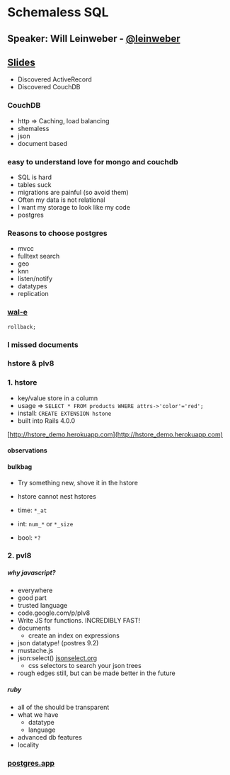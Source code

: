 # Schemaless SQL

## Speaker: Will Leinweber - [@leinweber](http://twitter.com/lienweber)
## [Slides](http://ssql-railsconf.herokuapp.com/)

* Discovered ActiveRecord
* Discovered CouchDB

### CouchDB

* http => Caching, load balancing
* shemaless
* json
* document based

### easy to understand love for mongo and couchdb

* SQL is hard
* tables suck
* migrations are painful (so avoid them)
* Often my data is not relational
* I want my storage to look like my code
* postgres

### Reasons to choose postgres

* mvcc
* fulltext search
* geo
* knn
* listen/notify
* datatypes
* replication

### [wal-e](https://github.com/heroku/wal-e)

`rollback;`

### I missed documents
### hstore & plv8

### 1. hstore

* key/value store in a column
* usage => `SELECT * FROM products WHERE attrs->'color'='red';`
* install: `CREATE EXTENSION hstone`
* built into Rails 4.0.0

[http://hstore_demo.herokuapp.com](http://hstore_demo.herokuapp.com)

#### observations
#### bulkbag

* Try something new, shove it in the hstore
* hstore cannot nest hstores

* time: `*_at`
* int: `num_*` or `*_size`
* bool: `*?`

### 2. pvl8

##### why javascript?

* everywhere
* good part
* trusted language
* code.google.com/p/plv8
* Write JS for functions. INCREDIBLY FAST!
* documents
  * create an index on expressions
* json datatype! (postres 9.2)
* mustache.js
* json:select() [jsonselect.org](http://jsonselect.org)
  * css selectors to search your json trees
* rough edges still, but can be made better in the future

##### ruby

* all of the should be transparent
* what we have
  * datatype
  * language
* advanced db features
* locality

### [postgres.app](http://postgressapp.com)
